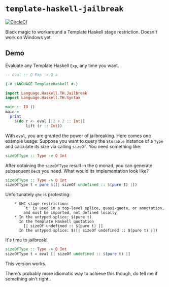# `template-haskell-jailbreak`

[![CircleCI](https://circleci.com/gh/TerrorJack/template-haskell-jailbreak/tree/master.svg?style=shield)](https://circleci.com/gh/TerrorJack/template-haskell-jailbreak/tree/master)

Black magic to workaround a Template Haskell stage restriction. Doesn't work on Windows yet.

## Demo

Evaluate any Template Haskell `Exp`, any time you want.

```haskell
-- eval :: Q Exp -> Q a

{-# LANGUAGE TemplateHaskell #-}

import Language.Haskell.TH.Jailbreak
import Language.Haskell.TH.Syntax

main :: IO ()
main =
  print
    $(do r <- eval [|2 + 2 :: Int|]
         lift (r :: Int))
```

With `eval`, you are granted the power of jailbreaking. Here comes one example usage: Suppose you want to query the `Storable` instance of a `Type` and calculate its size via calling `sizeOf`. You need something like:

```haskell
sizeOfType :: Type -> Q Int
```

After obtaining the `sizeOfType` result in the `Q` monad, you can generate subsequent `Dec`s you need. What would its implementation look like?

```haskell
sizeOfType :: Type -> Q Int
sizeOfType t = pure $([| sizeOf undefined :: $(pure t) |])
```

Unfortunately `ghc` is protesting:

```
    * GHC stage restriction:
        `t' is used in a top-level splice, quasi-quote, or annotation,
        and must be imported, not defined locally
    * In the untyped splice: $(pure t)
      In the Template Haskell quotation
        [| sizeOf undefined :: $(pure t) |]
      In the untyped splice: $([| sizeOf undefined :: $(pure t) |])
```

It's time to jailbreak!

```haskell
sizeOfType :: Type -> Q Int
sizeOfType t = eval [| sizeOf undefined :: $(pure t) |]
```

This version works.

There's probably more idiomatic way to achieve this though, do tell me if something ain't right..
